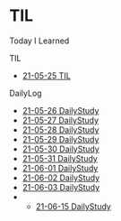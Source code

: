 # TIL
Today I Learned





TIL
  - [21-05-25 TIL](https://github.com/icraft2170/TIL/blob/master/Java/%5BJava%5Dchar%5B%5D%EC%9D%98_%ED%8A%B9%EC%A7%95.md)




DailyLog
  - [21-05-26 DailyStudy](https://github.com/icraft2170/TIL/blob/master/dailylog/2021-05-26-dailylog.md)
  - [21-05-27 DailyStudy](https://github.com/icraft2170/TIL/blob/master/dailylog/2021-05-27-dailylog.md)
  - [21-05-28 DailyStudy](https://github.com/icraft2170/TIL/blob/master/dailylog/2021-05-28-dailylog.md)
  - [21-05-29 DailyStudy](https://github.com/icraft2170/TIL/blob/master/dailylog/2021-05-29-dailylog.md)
  - [21-05-30 DailyStudy](https://github.com/icraft2170/TIL/blob/master/dailylog/2021-05-30-dailylog.md)
  - [21-05-31 DailyStudy](https://github.com/icraft2170/TIL/blob/master/dailylog/2021-05-31-dailylog.md)
  - [21-06-01 DailyStudy](https://github.com/icraft2170/TIL/blob/master/dailylog/2021-06-01-dailylog.md) 
  - [21-06-02 DailyStudy](https://github.com/icraft2170/TIL/blob/master/dailylog/2021-06-02-dailylog.md)
  - [21-06-03 DailyStudy](https://github.com/icraft2170/TIL/blob/master/dailylog/2021-06-03-dailylog.md)
  - - [21-06-15 DailyStudy](https://github.com/icraft2170/TIL/blob/master/Database/SQL200/SQL1_40.md)
